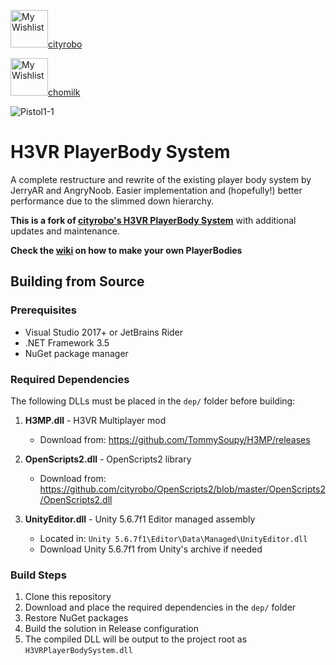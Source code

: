 <a href='https://ko-fi.com/cityrobo' target='_blank'><img height='60' style='border:0px;height:60px;' src='https://cdn.prod.website-files.com/5c14e387dab576fe667689cf/670f5a01229bf8a18f97a3c1_favion.png' border='0' alt='My Wishlist' />cityrobo</a>

<a href='https://throne.com/chomilk' target='_blank'><img height='60' style='border:0px;height:60px;' src='https://thronecdn.com/common/integrations/panels/wishlist_button_small_rainbow.png?version=2' border='0' alt='My Wishlist' />chomilk</a>

![Pistol1-1](https://github.com/user-attachments/assets/05356a6a-b8e5-4eac-aeb2-26e3ac8dac3a)

# H3VR PlayerBody System

A complete restructure and rewrite of the existing player body system by JerryAR and AngryNoob. Easier implementation and (hopefully!) better performance due to the slimmed down hierarchy.

**This is a fork of [cityrobo's H3VR PlayerBody System](https://github.com/cityrobo/H3VR-PlayerBody-System)** with additional updates and maintenance.

**Check the [wiki](https://github.com/chomiruku/H3VR-PlayerBody-System/wiki) on how to make your own PlayerBodies**

## Building from Source

### Prerequisites
- Visual Studio 2017+ or JetBrains Rider
- .NET Framework 3.5
- NuGet package manager

### Required Dependencies

The following DLLs must be placed in the `dep/` folder before building:

1. **H3MP.dll** - H3VR Multiplayer mod
   - Download from: https://github.com/TommySoupy/H3MP/releases

2. **OpenScripts2.dll** - OpenScripts2 library
   - Download from: https://github.com/cityrobo/OpenScripts2/blob/master/OpenScripts2/OpenScripts2.dll

3. **UnityEditor.dll** - Unity 5.6.7f1 Editor managed assembly
   - Located in: `Unity 5.6.7f1\Editor\Data\Managed\UnityEditor.dll`
   - Download Unity 5.6.7f1 from Unity's archive if needed

### Build Steps

1. Clone this repository
2. Download and place the required dependencies in the `dep/` folder
3. Restore NuGet packages
4. Build the solution in Release configuration
5. The compiled DLL will be output to the project root as `H3VRPlayerBodySystem.dll`
